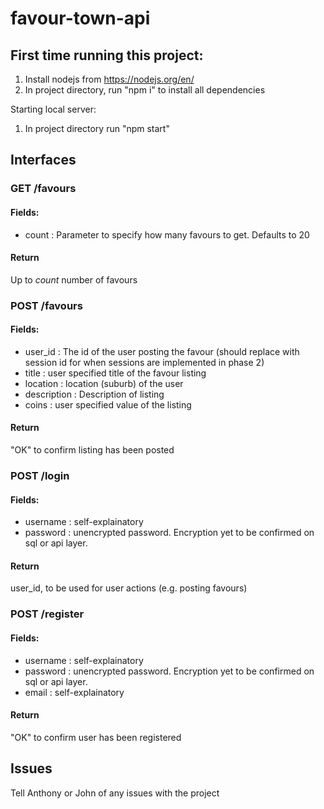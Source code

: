 # favour-town-api
## First time running this project:
1. Install nodejs from https://nodejs.org/en/
2. In project directory, run "npm i" to install all dependencies

Starting local server:
1. In project directory run "npm start"

## Interfaces
### GET /favours
#### Fields:
* count : Parameter to specify how many favours to get. Defaults to 20
#### Return
Up to *count* number of favours
### POST /favours
#### Fields:
* user_id : The id of the user posting the favour (should replace with session id for when sessions are implemented in phase 2)
* title : user specified title of the favour listing
* location : location (suburb) of the user
* description : Description of listing
* coins : user specified value of the listing
#### Return
"OK" to confirm listing has been posted

### POST /login
#### Fields:
* username : self-explainatory
* password : unencrypted password. Encryption yet to be confirmed on sql or api layer. 

#### Return
user_id, to be used for user actions (e.g. posting favours)

### POST /register
#### Fields:
* username : self-explainatory
* password : unencrypted password. Encryption yet to be confirmed on sql or api layer. 
* email : self-explainatory

#### Return
"OK" to confirm user has been registered

## Issues
Tell Anthony or John of any issues with the project

